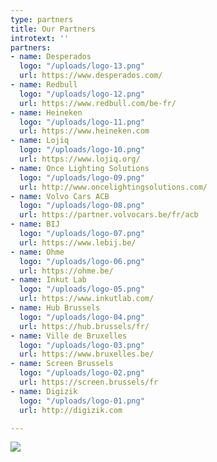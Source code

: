 ```yaml
---
type: partners
title: Our Partners
introtext: ''
partners:
- name: Desperados
  logo: "/uploads/logo-13.png"
  url: https://www.desperados.com/
- name: Redbull
  logo: "/uploads/logo-12.png"
  url: https://www.redbull.com/be-fr/
- name: Heineken
  logo: "/uploads/logo-11.png"
  url: https://www.heineken.com
- name: Lojiq
  logo: "/uploads/logo-10.png"
  url: https://www.lojiq.org/
- name: Once Lighting Solutions
  logo: "/uploads/logo-09.png"
  url: http://www.oncelightingsolutions.com/
- name: Volvo Cars ACB
  logo: "/uploads/logo-08.png"
  url: https://partner.volvocars.be/fr/acb
- name: BIJ
  logo: "/uploads/logo-07.png"
  url: https://www.lebij.be/
- name: Ohme
  logo: "/uploads/logo-06.png"
  url: https://ohme.be/
- name: Inkut Lab
  logo: "/uploads/logo-05.png"
  url: https://www.inkutlab.com/
- name: Hub Brussels
  logo: "/uploads/logo-04.png"
  url: https://hub.brussels/fr/
- name: Ville de Bruxelles
  logo: "/uploads/logo-03.png"
  url: https://www.bruxelles.be/
- name: Screen Brussels
  logo: "/uploads/logo-02.png"
  url: https://screen.brussels/fr
- name: Digizik
  logo: "/uploads/logo-01.png"
  url: http://digizik.com

---
```

![](/uploads/ALL_SPONSORS-1.jpg)